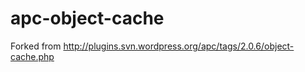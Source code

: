 apc-object-cache
================

Forked from http://plugins.svn.wordpress.org/apc/tags/2.0.6/object-cache.php
